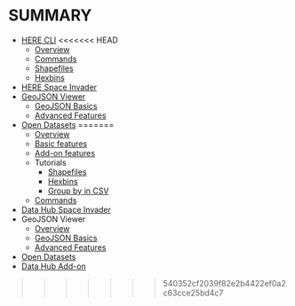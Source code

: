 
# SUMMARY

- [HERE CLI](README.md)
<<<<<<< HEAD
  - [Overview](topics/index.md)
  - [Commands](topics/cli.md)
  - [Shapefiles](topics/shapefiles.md)
  - [Hexbins](topics/hexbins.md)
- [HERE Space Invader](space-invader/index.md)
- [GeoJSON Viewer](viewer-tool/index.md)
  - [GeoJSON Basics](topics/geojsonbasics.md)
  - [Advanced Features](viewer-tool/advanced.md)
- [Open Datasets](topics/microsoft-buildings.md)
=======
  - [Overview](index.md)
  - [Basic features](basic-features.md)
  - [Add-on features](add-on.md)
  - Tutorials
    - [Shapefiles](tutorials/shapefiles.md)
    - [Hexbins](tutorials/cli_hexbins.md)
    - [Group by in CSV](tutorials/group_by.md)
  - [Commands](command-reference.md)
- [Data Hub Space Invader](space-invader/index.md)
- GeoJSON Viewer
  - [Overview](viewer-tool/index.md)
  - [GeoJSON Basics](topics/geojsonbasics.md)
  - [Advanced Features](viewer-tool/advanced.md)
- [Open Datasets](topics/microsoft-buildings.md)
- [Data Hub Add-on](datahub_add-on.md)
>>>>>>> 540352cf2039f82e2b4422ef0a2c63cce25bd4c7
